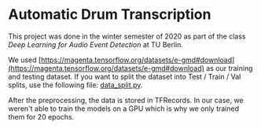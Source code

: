 # Automatic Drum Transcription

This project was done in the winter semester of 2020 as part of the class *Deep Learning for Audio Event Detection* at TU Berlin.

We used [https://magenta.tensorflow.org/datasets/e-gmd#download](https://magenta.tensorflow.org/datasets/e-gmd#download) as our training and testing dataset. If you want to split the dataset into Test / Train / Val splits, use the following file: [data_split.py](data_split.py). 

After the preprocessing, the data is stored in TFRecords. In our case, we weren't able to train the models on a GPU which is why we only trained them for 20 epochs. 
